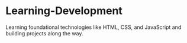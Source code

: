 # Learning-Development
Learning foundational technologies like HTML, CSS, and JavaScript and building projects along the way.
